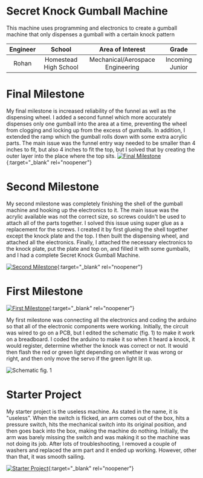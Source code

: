 ﻿# Secret Knock Gumball Machine
This machine uses programming and electronics to create a gumball machine that only dispenses a gumball with a certain knock pattern

| **Engineer** | **School** | **Area of Interest** | **Grade** |
|:--:|:--:|:--:|:--:|
| Rohan | Homestead High School | Mechanical/Aerospace Engineering | Incoming Junior



# Final Milestone
My final milestone is increased reliability of the funnel as well as the dispensing wheel. I added a second funnel which more accurately dispenses only one gumball into the area at a time, preventing the wheel from clogging and locking up from the excess of gumballs. In addition, I extended the ramp which the gumball rolls down with some extra acrylic parts. The main issue was the funnel entry way needed to be smaller than 4 inches to fit, but also 4 inches to fit the top, but I solved that by creating the outer layer into the place where the top sits.
[![Final Milestone](https://i3.ytimg.com/vi/fEUqUXwKLkU/maxresdefault.jpg )](https://www.youtube.com/watch?v=fEUqUXwKLkU "Final Milestone"){:target="_blank" rel="noopener"}

# Second Milestone
My second milestone was completely finishing the shell of the gumball machine and hooking up the electronics to it. The main issue was the acrylic available was not the correct size, so screws couldn't be used to attach all of the parts together. I solved this issue using super glue as a replacement for the screws. I created it by first glueing the shell together except the knock plate and the top. I then built the dispensing wheel, and attached all the electronics. Finally, I attached the necessary electronics to the knock plate, put the plate and top on, and filled it with some gumballs, and I had a complete Secret Knock Gumball Machine.

[![Second Milestone](https://i3.ytimg.com/vi/yh3NVeD6hfI/maxresdefault.jpg)](https://www.youtube.com/watch?v=yh3NVeD6hfI "Second Milestone"){:target="_blank" rel="noopener"}

# First Milestone

[![First Milestone](https://i3.ytimg.com/vi/qrvOzOxq7X4/maxresdefault.jpg)](https://www.youtube.com/watch?v=qrvOzOxq7X4 "First Milestone"){:target="_blank" rel="noopener"}

My first milestone was connecting all the electronics and coding the arduino so that all of the electronic components were working. Initially, the circuit was wired to go on a PCB, but I edited the schematic (fig. 1) to make it work on a breadboard. I coded the arduino to make it so when it heard a knock, it would register, determine whether the knock was correct or not. It would then flash the red or green light depending on whether it was wrong or right, and then only move the servo if the green light lit up.

![Schematic](https://user-images.githubusercontent.com/69131491/180663720-0e77cc64-8eef-4b49-8ff1-1cf6a9490087.jpg)
fig. 1


# Starter Project
My starter project is the useless machine. As stated in the name, it is "useless". When the switch is flicked, an arm comes out of the box, hits a pressure switch, hits the mechanical switch into its original position, and then goes back into the box, making the machine do nothing. Initially, the arm was barely missing the switch and was making it so the machine was not doing its job. After lots of troubleshooting, I removed a couple of washers and replaced the arm part and it ended up working. However, other than that, it was smooth sailing.

[![Starter Project](https://i3.ytimg.com/vi/fU5rxLO-P5s/maxresdefault.jpg)](https://www.youtube.com/watch?v=fU5rxLO-P5s "Starter Project"){:target="_blank" rel="noopener"}
